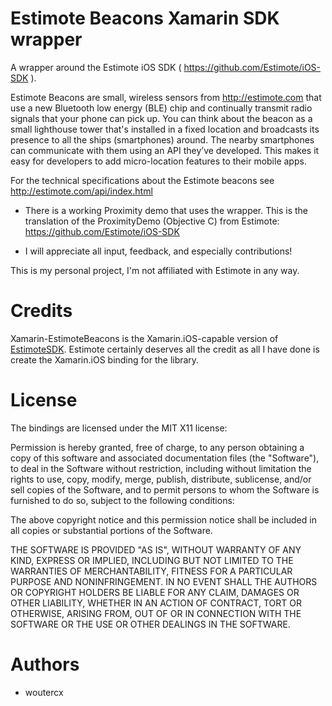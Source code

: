 Estimote Beacons Xamarin SDK wrapper
=======================

A wrapper around the Estimote iOS SDK ( https://github.com/Estimote/iOS-SDK ).

Estimote Beacons are small, wireless sensors from http://estimote.com that use a new Bluetooth low energy (BLE) chip and continually transmit radio signals that your phone can pick up.
You can think about the beacon as a small lighthouse tower that's installed in a fixed location and broadcasts its presence to all the ships (smartphones) around.
The nearby smartphones can communicate with them using an API they’ve developed. This makes it easy for developers to add micro-location features to their mobile apps.

For the technical specifications about the Estimote beacons see http://estimote.com/api/index.html


- There is a working Proximity demo that uses the wrapper. This is the translation of the ProximityDemo (Objective C) from Estimote: https://github.com/Estimote/iOS-SDK

- I will appreciate all input, feedback, and especially contributions!

This is my personal project, I'm not affiliated with Estimote in any way.

Credits
=======
Xamarin-EstimoteBeacons is the Xamarin.iOS-capable version of [EstimoteSDK](https://github.com/Estimote/iOS-SDK/tree/master/EstimoteSDK).
Estimote certainly deserves all the credit as all I have done is create the Xamarin.iOS binding for the library.

License
=======

The bindings are licensed under the MIT X11 license:

Permission is hereby granted, free of charge, to any person obtaining a copy
of this software and associated documentation files (the "Software"), to deal
in the Software without restriction, including without limitation the rights
to use, copy, modify, merge, publish, distribute, sublicense, and/or sell
copies of the Software, and to permit persons to whom the Software is
furnished to do so, subject to the following conditions:

The above copyright notice and this permission notice shall be included in
all copies or substantial portions of the Software.

THE SOFTWARE IS PROVIDED "AS IS", WITHOUT WARRANTY OF ANY KIND, EXPRESS OR
IMPLIED, INCLUDING BUT NOT LIMITED TO THE WARRANTIES OF MERCHANTABILITY,
FITNESS FOR A PARTICULAR PURPOSE AND NONINFRINGEMENT. IN NO EVENT SHALL THE
AUTHORS OR COPYRIGHT HOLDERS BE LIABLE FOR ANY CLAIM, DAMAGES OR OTHER
LIABILITY, WHETHER IN AN ACTION OF CONTRACT, TORT OR OTHERWISE, ARISING FROM,
OUT OF OR IN CONNECTION WITH THE SOFTWARE OR THE USE OR OTHER DEALINGS IN
THE SOFTWARE.

Authors
=======
* woutercx
